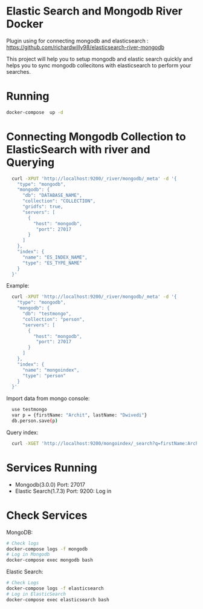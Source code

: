 # Elastic Search and Mongodb River Docker
Plugin using for connecting mongodb and elasticsearch : https://github.com/richardwilly98/elasticsearch-river-mongodb

This project will help you to setup mongodb and elastic search quickly and helps you to sync mongodb collecitons with elasticsearch to perform your searches.
# Running 
```bash 
docker-compose  up -d
```

# Connecting Mongodb Collection to ElasticSearch with river and Querying
```bash
  curl -XPUT 'http://localhost:9200/_river/mongodb/_meta' -d '{
    "type": "mongodb", 
    "mongodb": { 
      "db": "DATABASE_NAME", 
      "collection": "COLLECTION", 
      "gridfs": true,
      "servers": [
        {
          "host": "mongodb",
           "port": 27017
        }
      ]
    }, 
    "index": { 
      "name": "ES_INDEX_NAME", 
      "type": "ES_TYPE_NAME" 
    }
  }'
```

Example:

```bash
  curl -XPUT 'http://localhost:9200/_river/mongodb/_meta' -d '{ 
    "type": "mongodb", 
    "mongodb": { 
      "db": "testmongo", 
      "collection": "person",
      "servers": [
        {
          "host": "mongodb",
           "port": 27017
        }
      ]
    }, 
    "index": {
      "name": "mongoindex", 
      "type": "person" 
    }
  }'
```

Import data from mongo console:

```bash
  use testmongo
  var p = {firstName: "Archit", lastName: "Dwivedi"}
  db.person.save(p)
```

Query index:

```bash
  curl -XGET 'http://localhost:9200/mongoindex/_search?q=firstName:Archit'
```

# Services Running
* Mongodb(3.0.0) Port: 27017
* Elastic Search(1.7.3) Port: 9200: Log in 

# Check Services
MongoDB: 
```bash 
# Check logs
docker-compose logs -f mongodb
# Log in Mongodb
docker-compose exec mongodb bash
```
Elastic Search: 
```bash 
# Check Logs
docker-compose logs -f elasticsearch
# Log in ElasticSearch
docker-compose exec elasticsearch bash
```



